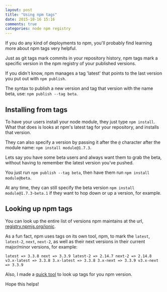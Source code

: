 ```yaml
---
layout: post
title: "Using npm tags"
date: 2015-10-16 15:16
comments: true
categories: node npm registry
---
```


If you do any kind of deployments to npm, you'll probably find learning more about npm tags very helpful.

Just as git tags mark commits in your repository history, npm tags mark a specific version in the npm registry of your published versions.

If you didn't know, npm manages a tag 'latest' that points to the last version you put out with `npm publish`.

The syntax to publish a new version and tag that version with the name beta, use: `npm publish --tag beta`.

## Installing from tags

To have your users install your node module, they just type `npm install`. What that does is looks at npm's latest tag for your repository, and installs that version.

They can also specify a version by passing it after the `@` character after the module name: `npm install module@1.7.3`.

Lets say you have some beta users and always want them to grab the beta, without having to remember the latest version you've pushed.

You just run `npm publish --tag beta`, then have them run `npm install module@beta`.

At any time, they can still specify the beta version `npm install module@1.7.3-beta.1` if they want to hop down or up a version, for example.

## Looking up npm tags

You can look up the entire list of versions npm maintains at the url, [registry.npmjs.org/ionic](http://registry.npmjs.org/ionic).

As a fun fact, npm uses tags on its own tool, npm, to mark the `latest`, `latest-2`, `next`, `next-2`, as well as their next versions in their current major/minor versions, for example:

`latest => 3.3.8 next => 3.3.9 latest-2 => 2.14.7 next-2 => 2.14.8 v3.x-latest => 3.3.8 3.x-latest => 3.3.8 3.x-next => 3.3.9 v3.x-next => 3.3.9`

Also, I made a [quick tool](http://jbavari.github.io/registry) to look up tags for you npm version.

Hope this helps!
